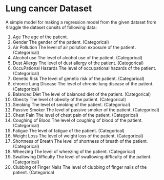 # Lung cancer Dataset
A simple model for making a regression model from the given dataset from Kraggle 
the dataset consits of following data: 
1. Age The age of the patient.
2. Gender The gender of the patient. (Categorical)
3. Air Pollution The level of air pollution exposure of the patient. (Categorical)
4. Alcohol use The level of alcohol use of the patient. (Categorical)
5. Dust Allergy The level of dust allergy of the patient. (Categorical)
6. OccuPational Hazards The level of occupational hazards of the patient. (Categorical)
7. Genetic Risk The level of genetic risk of the patient. (Categorical)
8. chronic Lung Disease The level of chronic lung disease of the patient. (Categorical)
9. Balanced Diet The level of balanced diet of the patient. (Categorical)
10. Obesity The level of obesity of the patient. (Categorical)
11. Smoking The level of smoking of the patient. (Categorical)
12. Passive Smoker The level of passive smoker of the patient. (Categorical)
13. Chest Pain The level of chest pain of the patient. (Categorical)
14. Coughing of Blood The level of coughing of blood of the patient. (Categorical)
15. Fatigue The level of fatigue of the patient. (Categorical)
16. Weight Loss The level of weight loss of the patient. (Categorical)
17. Shortness of Breath The level of shortness of breath of the patient. (Categorical)
18. Wheezing The level of wheezing of the patient. (Categorical)
19. Swallowing Difficulty The level of swallowing difficulty of the patient. (Categorical)
20. Clubbing of Finger Nails The level of clubbing of finger nails of the patient. (Categorical
